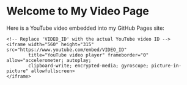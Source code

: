 <!DOCTYPE html>
<html lang="en">
<head>
    <meta charset="UTF-8">
    <meta name="viewport" content="width=device-width, initial-scale=1.0">
    <title>Video from YouTube</title>
</head>
<body>
    <h1>Welcome to My Video Page</h1>
    <p>Here is a YouTube video embedded into my GitHub Pages site:</p>
    
    <!-- Replace 'VIDEO_ID' with the actual YouTube video ID -->
    <iframe width="560" height="315" src="https://www.youtube.com/embed/VIDEO_ID" 
            title="YouTube video player" frameborder="0" allow="accelerometer; autoplay; 
            clipboard-write; encrypted-media; gyroscope; picture-in-picture" allowfullscreen>
    </iframe>
</body>
</html>
